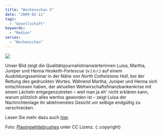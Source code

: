 ```yaml
---
title: "Wochenschau V"
date: "2009-02-11"
tags:
  - "Gesellschaft"
keywords:
  - "Medien"
series:
  - "Wochenschau"
---
```


![](/images/codecandies/577959154_121e3b49ba_o.png)

Unser Bild zeigt die Qualitätsjournalistinanwärterinnen Luisa, Martha, Juniper und Henna _Hesketh-Fortescue_ (v.l.n.r.) auf einem Ausbildungsseminar in der Nähe von _North Cothelstone Hall_, bei der Rettung des gedruckten Wortes. Während Martha, Juniper und Henna sich entschlossen haben, der aktuellen Weltwirschaftsfinanzbankenkrise mit einem Lächeln entgegenzutreten – weil man ja eh' nicht erklären kann, warum plötzlich alles wertlos geworden ist – zeigt Luisa der Nachrichtenlage ihr ablehnenstes Gesicht um selbige endgültig zu verschrecken.

Lesen Sie mehr dazu auch [hier](http://anmutunddemut.de/2008/08/20/die-wochenschau-13 "Anmut und Demut").

Foto: [Playingwhitebrushes](http://www.flickr.com/photos/playingwithpsp/577959154/ "Flickr") unter CC Lizenz. {:.copyright}
